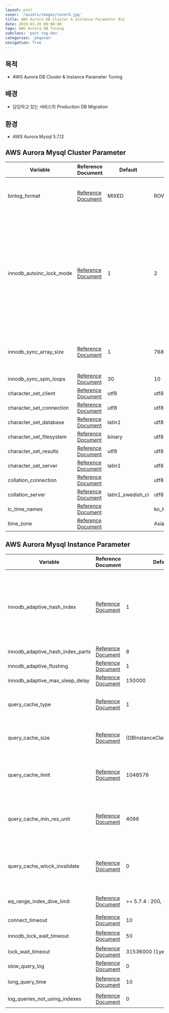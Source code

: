 ```yaml
---
layout: post
cover: '/assets/images/cover8.jpg'
title: AWS Aurora DB Cluster & Instance Parameter 튜닝
date: 2019-01-26 00:00:00
tags: AWS Aurora DB Tuning
subclass: 'post tag-dev'
categories: 'pkgonan' 
navigation: True
---
```


## 목적
* AWS Aurora DB Cluster & Instance Parameter Tuning


## 배경
* 담당하고 있는 서비스의 Production DB Migration


## 환경
* AWS Aurora Mysql 5.7.12


## AWS Aurora Mysql Cluster Parameter

| Variable | Reference Document | Default | Override | 비고 |
|---------|---------|---------|---------|---------|
| binlog_format | [Reference Document](https://dev.mysql.com/doc/refman/5.7/en/replication-options-binary-log.html#sysvar_binlog_format) | MIXED | ROW | innodb_autoinc_lock_mode 2 를 위해 ROW로 지정 필요 (Statement 는 위험성 존재), mysql 5.7.7 부터 ROW가 default |
| innodb_autoinc_lock_mode | [Reference Document](https://dev.mysql.com/doc/refman/5.7/en/innodb-auto-increment-handling.html) | 1 | 2 | Simple Insert는 성능 변화가 없다. 몇줄이 Insert 될지 미리 알 수 없는 Bulk Insert 문에서 성능이 개선되나, PK Autoincrement시 1,2,3,4,5가 아닌 1,2,5,6,8 처럼 건너 뛰며 증가할 수 있어 PK 값의 증가 속도가 가속화된다. 따라서, PK의 Type을 int -> bigint에 대한 고려가 필요하다. binlog_format을 ROW로 지정해야 안전하다. [what-is-innodb_autoinc_lock_mode-and-why-should-i-care](https://www.percona.com/blog/2017/07/26/what-is-innodb_autoinc_lock_mode-and-why-should-i-care/) [MySQL – InnoDB Auto Increment 성능 최적화](https://www.letmecompile.com/mysql-innodb-auto-increment-성능-최적화/) |
| innodb_sync_array_size | [Reference Document](https://dev.mysql.com/doc/refman/5.7/en/innodb-parameters.html#sysvar_innodb_sync_array_size) | 1 | 768 | Increasing the value is recommended for workloads that frequently produce a large number of waiting threads, typically greater than 768. |
| innodb_sync_spin_loops | [Reference Document](https://dev.mysql.com/doc/refman/5.7/en/innodb-parameters.html#sysvar_innodb_sync_spin_loops) | 30 | 10 | [MySQL CPU Saturation Analysis](http://small-dbtalk.blogspot.com/2016/06/) |
| character_set_client | [Reference Document](https://dev.mysql.com/doc/refman/5.7/en/server-system-variables.html#sysvar_character_set_client) | utf8 | utf8mb4 | |
| character_set_connection | [Reference Document](https://dev.mysql.com/doc/refman/5.7/en/server-system-variables.html#sysvar_character_set_connection) | utf8 | utf8mb4 | |
| character_set_database | [Reference Document](https://dev.mysql.com/doc/refman/5.7/en/server-system-variables.html#sysvar_character_set_database) | latin1 | utf8mb4 | |
| character_set_filesystem | [Reference Document](https://dev.mysql.com/doc/refman/5.7/en/server-system-variables.html#sysvar_character_set_filesystem) | binary | utf8mb4 | |
| character_set_results | [Reference Document](https://dev.mysql.com/doc/refman/5.7/en/server-system-variables.html#sysvar_character_set_results) | utf8 | utf8mb4 | |
| character_set_server | [Reference Document](https://dev.mysql.com/doc/refman/5.7/en/server-system-variables.html#sysvar_character_set_server) | latin1 | utf8mb4 | |
| collation_connection | [Reference Document](https://dev.mysql.com/doc/refman/5.7/en/server-system-variables.html#sysvar_collation_connection) | | utf8mb4_unicode_ci | |
| collation_server | [Reference Document](https://dev.mysql.com/doc/refman/5.7/en/server-system-variables.html#sysvar_collation_server) | latin1_swedish_ci | utf8mb4_unicode_ci | |
| lc_time_names | [Reference Document](https://dev.mysql.com/doc/refman/5.7/en/server-system-variables.html#sysvar_lc_time_names) | | ko_KR | |
| time_zone | [Reference Document](https://dev.mysql.com/doc/refman/5.7/en/server-system-variables.html#sysvar_time_zone) | | Asia/Seoul | |


## AWS Aurora Mysql Instance Parameter

| Variable | Reference Document | Default | Override | 비고 |
|---------|---------|---------|---------|---------|
| innodb_adaptive_hash_index | [Reference Document](https://dev.mysql.com/doc/refman/5.7/en/innodb-parameters.html#sysvar_innodb_adaptive_hash_index) | 1 |  | default 설정 유지, default ON, 자주 사용하는 PK 접근에 대해 O(logN) -> O(1)로 접근하여 성능 향상, Drop Table시 Hash 메모리 정리 작업으로 인해 쿼리 처리량이 떨어져 장애 발생 가능, 따라서 트래픽이 적은 시간에 Drop Table 수행 필요. [kakao-adaptive-hash-index](http://tech.kakao.com/2016/04/07/innodb-adaptive-hash-index/) [innodb-adaptive-hash](https://dev.mysql.com/doc/refman/5.7/en/innodb-adaptive-hash.html) [mysql-57-mutex](http://small-dbtalk.blogspot.com/2015/11/mysql-57-mutex.html) |
| innodb_adaptive_hash_index_parts | [Reference Document](https://dev.mysql.com/doc/refman/5.7/en/innodb-parameters.html#sysvar_innodb_adaptive_hash_index_parts) | 8 |  | default 설정 유지 |
| innodb_adaptive_flushing | [Reference Document](https://dev.mysql.com/doc/refman/5.7/en/innodb-parameters.html#sysvar_innodb_adaptive_flushing) | 1 |  | default 설정 유지 |
| innodb_adaptive_max_sleep_delay | [Reference Document](https://dev.mysql.com/doc/refman/5.7/en/innodb-parameters.html#sysvar_innodb_adaptive_max_sleep_delay) | 150000 |  | default 설정 유지 |
| query_cache_type | [Reference Document](https://dev.mysql.com/doc/refman/5.7/en/server-system-variables.html#sysvar_query_cache_type) | 1 | 0 | The query cache is deprecated as of MySQL 5.7.20, and is removed in MySQL 8.0. Deprecation includes [query_cache_type.](https://dev.mysql.com/doc/refman/5.7/en/server-system-variables.html#sysvar_query_cache_type) |
| query_cache_size | [Reference Document](https://dev.mysql.com/doc/refman/5.7/en/server-system-variables.html#sysvar_query_cache_size) | {DBInstanceClassMemory/24} | 0 | The query cache is deprecated as of MySQL 5.7.20, and is removed in MySQL 8.0. Deprecation includes [query_cache_size.](https://dev.mysql.com/doc/refman/5.7/en/server-system-variables.html#sysvar_query_cache_size) |
| query_cache_limit | [Reference Document](https://dev.mysql.com/doc/refman/5.7/en/server-system-variables.html#sysvar_query_cache_limit) | 1048576 |  | 변경 없음(=Aurora MySQL 5.7 default) The query cache is deprecated as of MySQL 5.7.20, and is removed in MySQL 8.0. Deprecation includes [query_cache_limit.](https://dev.mysql.com/doc/refman/5.7/en/server-system-variables.html#sysvar_query_cache_limit) |
| query_cache_min_res_unit | [Reference Document](https://dev.mysql.com/doc/refman/5.7/en/server-system-variables.html#sysvar_query_cache_min_res_unit) | 4096 |  | 변경 없음(=Aurora MySQL 5.7 default) The query cache is deprecated as of MySQL 5.7.20, and is removed in MySQL 8.0. Deprecation includes [query_cache_min_res_unit.](https://dev.mysql.com/doc/refman/5.7/en/server-system-variables.html#sysvar_query_cache_min_res_unit) |
| query_cache_wlock_invalidate | [Reference Document](	https://dev.mysql.com/doc/refman/5.7/en/server-system-variables.html#sysvar_query_cache_wlock_invalidate) | 0 |  | 변경 없음(=Aurora MySQL 5.7 default) The query cache is deprecated as of MySQL 5.7.20, and is removed in MySQL 8.0. Deprecation includes [query_cache_wlock_invalidate.](https://dev.mysql.com/doc/refman/5.7/en/server-system-variables.html#sysvar_query_cache_wlock_invalidate) |
| eq_range_index_dive_limit | [Reference Document](https://dev.mysql.com/doc/refman/5.7/en/server-system-variables.html#sysvar_eq_range_index_dive_limit) | >= 5.7.4 : 200, <= 5.7.3 : 10 | 200 | index statistics 대신 index dive를 더 활용하도록 200 설정 [index-range-scan](http://small-dbtalk.blogspot.com/2016/02/mysql56-inval1-valn-index-range-scan.html) |
| connect_timeout | [Reference Document](https://dev.mysql.com/doc/refman/5.7/en/server-system-variables.html#sysvar_connect_timeout) | 10 | 5 |  |
| innodb_lock_wait_timeout | [Reference Document](https://dev.mysql.com/doc/refman/5.7/en/innodb-parameters.html#sysvar_innodb_lock_wait_timeout) | 50 | 5 | Innodb Record Lock에만 적용되며 Table Lock에는 적용되지 않음 |
| lock_wait_timeout | [Reference Document](https://dev.mysql.com/doc/refman/5.7/en/server-system-variables.html#sysvar_lock_wait_timeout) | 31536000 (1year) | 3600 (1hour) |  |
| slow_query_log | [Reference Document](https://dev.mysql.com/doc/refman/5.7/en/server-system-variables.html#sysvar_slow_query_log) | 0 | 1 | Slow Query Logging 여부 |
| long_query_time | [Reference Document](https://dev.mysql.com/doc/refman/5.7/en/server-system-variables.html#sysvar_long_query_time) | 10 | 3 | 해당 초를 지난 쿼리에 대해 Slow Query Logging을 한다 |
| log_queries_not_using_indexes | [Reference Document](https://dev.mysql.com/doc/refman/5.7/en/server-system-variables.html#sysvar_log_queries_not_using_indexes) | 0 |  | 인덱스를 타지 않는 쿼리 로깅 여부 - 필요한 경우 1로 설정한다 |


